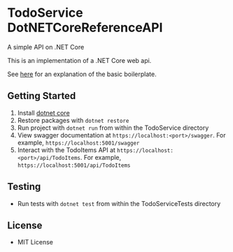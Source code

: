 # TodoService DotNETCoreReferenceAPI
A simple API on .NET Core

This is an implementation of a .NET Core web api.

See [here](https://docs.microsoft.com/en-us/aspnet/core/tutorials/first-web-api?view=aspnetcore-5.0&tabs=visual-studio-code) for an explanation of the basic boilerplate.

## Getting Started
1. Install [dotnet core](https://dotnet.microsoft.com/download)
2. Restore packages with `dotnet restore`
3. Run project with `dotnet run` from within the TodoService directory
4. View swagger documentation at `https://localhost:<port>/swagger`. For example, `https://localhost:5001/swagger`
5. Interact with the TodoItems API at `https://localhost:<port>/api/TodoItems`. For example, `https://localhost:5001/api/TodoItems`

## Testing
* Run tests with `dotnet test` from within the TodoServiceTests directory

## License
* MIT License